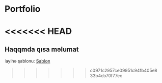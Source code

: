 # Portfolio

<<<<<<< HEAD
=======
## Haqqmda qısa məlumat
 layihə şablonu: [Şablon](https://preview.colorlib.com/#clyde)
>>>>>>> c0971c2957ce09951c94fb405e833b4cb70f77ec
